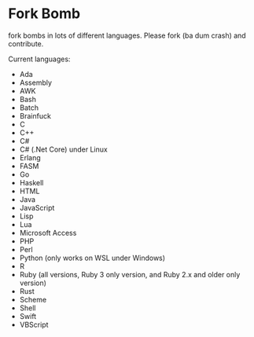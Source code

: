 # Fork Bomb
fork bombs in lots of different languages. Please fork (ba dum crash) and contribute.

Current languages:

 - Ada
 - Assembly
 - AWK
 - Bash
 - Batch
 - Brainfuck
 - C
 - C++
 - C#
 - C# (.Net Core) under Linux
 - Erlang
 - FASM
 - Go
 - Haskell
 - HTML
 - Java
 - JavaScript
 - Lisp
 - Lua
 - Microsoft Access
 - PHP
 - Perl
 - Python (only works on WSL under Windows)
 - R
 - Ruby (all versions, Ruby 3 only version, and Ruby 2.x and older only version)
 - Rust
 - Scheme
 - Shell
 - Swift
 - VBScript

